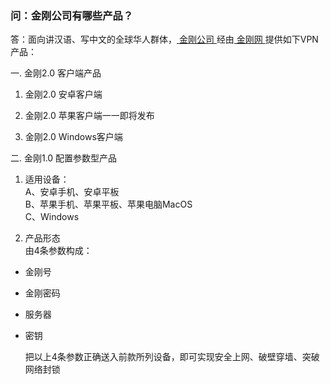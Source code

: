### 问：金刚公司有哪些产品？

答：面向讲汉语、写中文的全球华人群体，[ 金刚公司 ](https://a2zitpro.github.io/web/金刚公司)经由[ 金刚网 ](https://www.atozitpro.net/zh/)提供如下VPN产品：

一. 金刚2.0 客户端产品

1. 金刚2.0 安卓客户端

2. 金刚2.0 苹果客户端一一即将发布

3. 金刚2.0 Windows客户端

二. 金刚1.0 配置参数型产品

1. 适用设备：<br>
A、安卓手机、安卓平板<br>
B、苹果手机、苹果平板、苹果电脑MacOS <br>
C、Windows <br>

2. 产品形态<br>
由4条参数构成：<br>
- 金刚号<br>
- 金刚密码<br>
- 服务器<br>
- 密钥<br>

    把以上4条参数正确送入前款所列设备，即可实现安全上网、破壁穿墙、突破网络封锁<br>
